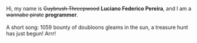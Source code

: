 Hi, my name is ~~Guybrush Threepwood~~ **Luciano Federico Pereira**, and I am a ~~wannabe pirate~~ **programmer**.<br><br>A short song: 1059 bounty of doubloons gleams in the sun, a treasure hunt has just begun! Arrr!
